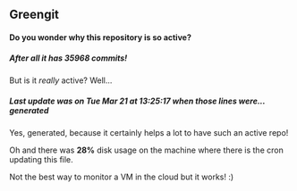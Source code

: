 ## Greengit

#### Do you wonder why this repository is so active?

##### After all it has 35968 commits!

But is it *really* active? Well...

##### Last update was on Tue Mar 21 at 13:25:17 when those lines were... generated

Yes, generated, because it certainly helps a lot to have such an active repo!

Oh and there was **28%** disk usage on the machine
where there is the cron updating this file.

Not the best way to monitor a VM in the cloud but it works! :)
